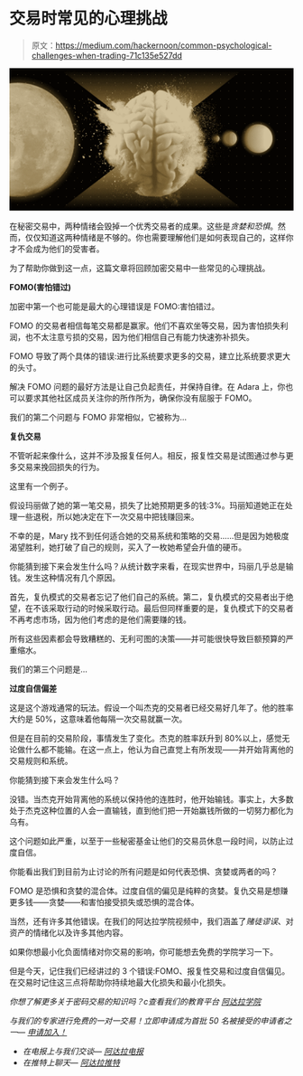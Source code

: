 # 交易时常见的心理挑战

> 原文：<https://medium.com/hackernoon/common-psychological-challenges-when-trading-71c135e527dd>

![](img/6de48999fb4801c2ef39a0cc7968aa46.png)

在秘密交易中，两种情绪会毁掉一个优秀交易者的成果。这些是*贪婪和恐惧*。然而，仅仅知道这两种情绪是不够的。你也需要理解他们是如何表现自己的，这样你才不会成为他们的受害者。

为了帮助你做到这一点，这篇文章将回顾加密交易中一些常见的心理挑战。

**FOMO(害怕错过)**

加密中第一个也可能是最大的心理错误是 FOMO:害怕错过。

FOMO 的交易者相信每笔交易都是赢家。他们不喜欢坐等交易，因为害怕损失利润，也不太注意亏损的交易，因为他们相信自己有能力快速弥补损失。

FOMO 导致了两个具体的错误:进行比系统要求更多的交易，建立比系统要求更大的头寸。

解决 FOMO 问题的最好方法是让自己负起责任，并保持自律。在 Adara 上，你也可以要求其他社区成员关注你的所作所为，确保你没有屈服于 FOMO。

我们的第二个问题与 FOMO 非常相似，它被称为…

**复仇交易**

不管听起来像什么，这并不涉及报复任何人。相反，报复性交易是试图通过参与更多交易来挽回损失的行为。

这里有一个例子。

假设玛丽做了她的第一笔交易，损失了比她预期更多的钱:3%。玛丽知道她正在处理一些退税，所以她决定在下一次交易中把钱赚回来。

不幸的是，Mary 找不到任何适合她的交易系统和策略的交易……但是因为她极度渴望胜利，她打破了自己的规则，买入了一枚她希望会升值的硬币。

你能猜到接下来会发生什么吗？从统计数字来看，在现实世界中，玛丽几乎总是输钱。发生这种情况有几个原因。

首先，复仇模式的交易者忘记了他们自己的系统。第二，复仇模式的交易者出于绝望，在不该采取行动的时候采取行动。最后但同样重要的是，复仇模式下的交易者不再考虑市场，因为他们考虑的是他们需要赚的钱。

所有这些因素都会导致糟糕的、无利可图的决策——并可能很快导致巨额预算的严重缩水。

我们的第三个问题是…

**过度自信偏差**

这是这个游戏通常的玩法。假设一个叫杰克的交易者已经交易好几年了。他的胜率大约是 50%，这意味着他每隔一次交易就赢一次。

但是在目前的交易阶段，事情发生了变化。杰克的胜率跃升到 80%以上，感觉无论做什么都不能输。在这一点上，他认为自己直觉上有所发现——并开始背离他的交易规则和系统。

你能猜到接下来会发生什么吗？

没错。当杰克开始背离他的系统以保持他的连胜时，他开始输钱。事实上，大多数处于杰克这种位置的人会一直输钱，直到他们把一开始赢钱所做的一切努力都化为乌有。

这个问题如此严重，以至于一些秘密基金让他们的交易员休息一段时间，以防止过度自信。

你能看出我们到目前为止讨论的所有问题是如何代表恐惧、贪婪或两者的吗？

FOMO 是恐惧和贪婪的混合体。过度自信的偏见是纯粹的贪婪。复仇交易是想赚更多钱——贪婪——和害怕接受损失或恐惧的混合体。

当然，还有许多其他错误。在我们的阿达拉学院视频中，我们涵盖了*赌徒谬误*、对资产的情绪化以及许多其他内容。

如果你想最小化负面情绪对你交易的影响，你可能想去免费的学院学习一下。

但是今天，记住我们已经讲过的 3 个错误:FOMO、报复性交易和过度自信偏见。在交易时记住这三点将帮助你持续地最大化损失和最小化损失。

*你想了解更多关于密码交易的知识吗？с查看我们的教育平台* [*阿达拉学院*](https://academy.adara.io/)

*与我们的专家进行免费的一对一交易！立即申请成为首批 50 名被接受的申请者之一—* [*申请加入！*](http://adara.academy)

*   *在电报上与我们交谈—* [*阿达拉电报*](https://t.me/adara_io)
*   *在推特上聊天—* [*阿达拉推特*](https://twitter.com/adara_io)